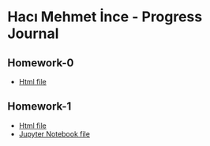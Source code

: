 # Hacı Mehmet İnce - Progress Journal

## Homework-0
- [Html file](HW0/Homework_0.html)

## Homework-1
- [Html file](HW1/HW1.html)
- [Jupyter Notebook file](HW1/HW1.ipynb)

